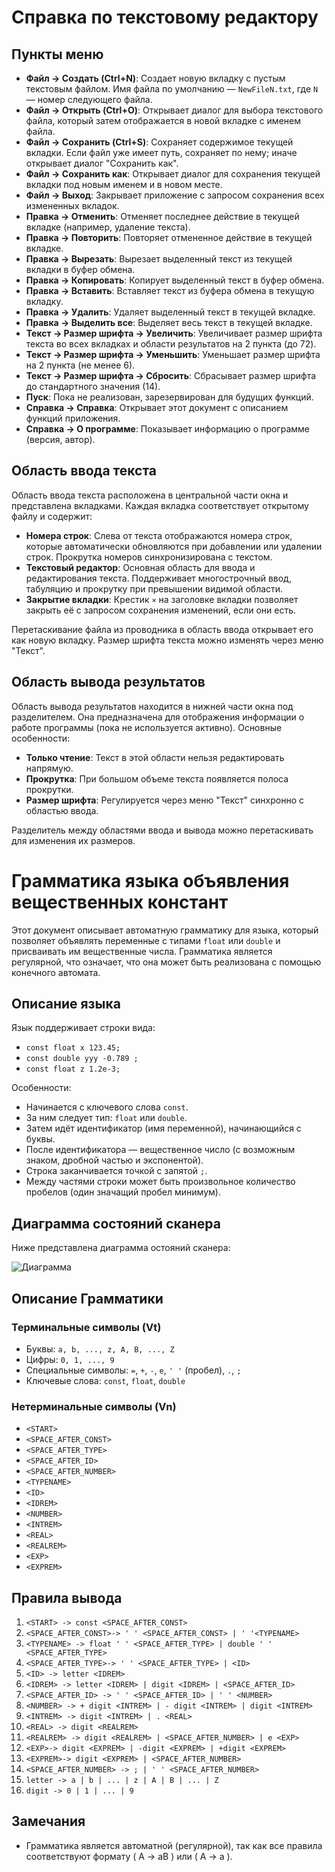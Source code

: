 # Справка по текстовому редактору

## Пункты меню

- **Файл → Создать (Ctrl+N)**: Создает новую вкладку с пустым текстовым файлом. Имя файла по умолчанию — `NewFileN.txt`, где `N` — номер следующего файла.
- **Файл → Открыть (Ctrl+O)**: Открывает диалог для выбора текстового файла, который затем отображается в новой вкладке с именем файла.
- **Файл → Сохранить (Ctrl+S)**: Сохраняет содержимое текущей вкладки. Если файл уже имеет путь, сохраняет по нему; иначе открывает диалог "Сохранить как".
- **Файл → Сохранить как**: Открывает диалог для сохранения текущей вкладки под новым именем и в новом месте.
- **Файл → Выход**: Закрывает приложение с запросом сохранения всех измененных вкладок.
- **Правка → Отменить**: Отменяет последнее действие в текущей вкладке (например, удаление текста).
- **Правка → Повторить**: Повторяет отмененное действие в текущей вкладке.
- **Правка → Вырезать**: Вырезает выделенный текст из текущей вкладки в буфер обмена.
- **Правка → Копировать**: Копирует выделенный текст в буфер обмена.
- **Правка → Вставить**: Вставляет текст из буфера обмена в текущую вкладку.
- **Правка → Удалить**: Удаляет выделенный текст в текущей вкладке.
- **Правка → Выделить все**: Выделяет весь текст в текущей вкладке.
- **Текст → Размер шрифта → Увеличить**: Увеличивает размер шрифта текста во всех вкладках и области результатов на 2 пункта (до 72).
- **Текст → Размер шрифта → Уменьшить**: Уменьшает размер шрифта на 2 пункта (не менее 6).
- **Текст → Размер шрифта → Сбросить**: Сбрасывает размер шрифта до стандартного значения (14).
- **Пуск**: Пока не реализован, зарезервирован для будущих функций.
- **Справка → Справка**: Открывает этот документ с описанием функций приложения.
- **Справка → О программе**: Показывает информацию о программе (версия, автор).

## Область ввода текста

Область ввода текста расположена в центральной части окна и представлена вкладками. Каждая вкладка соответствует открытому файлу и содержит:

- **Номера строк**: Слева от текста отображаются номера строк, которые автоматически обновляются при добавлении или удалении строк. Прокрутка номеров синхронизирована с текстом.
- **Текстовый редактор**: Основная область для ввода и редактирования текста. Поддерживает многострочный ввод, табуляцию и прокрутку при превышении видимой области.
- **Закрытие вкладки**: Крестик `×` на заголовке вкладки позволяет закрыть её с запросом сохранения изменений, если они есть.

Перетаскивание файла из проводника в область ввода открывает его как новую вкладку. Размер шрифта текста можно изменять через меню "Текст".

## Область вывода результатов

Область вывода результатов находится в нижней части окна под разделителем. Она предназначена для отображения информации о работе программы (пока не используется активно). Основные особенности:

- **Только чтение**: Текст в этой области нельзя редактировать напрямую.
- **Прокрутка**: При большом объеме текста появляется полоса прокрутки.
- **Размер шрифта**: Регулируется через меню "Текст" синхронно с областью ввода.

Разделитель между областями ввода и вывода можно перетаскивать для изменения их размеров.

# Грамматика языка объявления вещественных констант

Этот документ описывает автоматную грамматику для языка, который позволяет объявлять переменные с типами `float` или `double` и присваивать им вещественные числа. Грамматика является регулярной, что означает, что она может быть реализована с помощью конечного автомата.

## Описание языка

Язык поддерживает строки вида:
- `const float x 123.45;`
- `const double yyy -0.789 ;`
- `const float z 1.2e-3;`

Особенности:
- Начинается с ключевого слова `const`.
- За ним следует тип: `float` или `double`.
- Затем идёт идентификатор (имя переменной), начинающийся с буквы.
- После идентификатора — вещественное число (с возможным знаком, дробной частью и экспонентой).
- Строка заканчивается точкой с запятой `;`.
- Между частями строки может быть произвольное количество пробелов (один значащий пробел минимум).

## Диаграмма состояний сканера

Ниже представлена диаграмма остояний сканера:

![Диаграмма](Compiler/icons/Parsing.svg)


## Описание Грамматики

### Терминальные символы (Vt)
- Буквы: `a, b, ..., z, A, B, ..., Z`
- Цифры: `0, 1, ..., 9`
- Специальные символы: `=`, `+`, `-`, `e`, `' '` (пробел), `.`, `;`
- Ключевые слова: `const`, `float`, `double`

### Нетерминальные символы (Vn)
- `<START>`
- `<SPACE_AFTER_CONST>`
- `<SPACE_AFTER_TYPE>`
- `<SPACE_AFTER_ID>`
- `<SPACE_AFTER_NUMBER>`
- `<TYPENAME>`
- `<ID>`
- `<IDREM>`
- `<NUMBER>`
- `<INTREM>`
- `<REAL>`
- `<REALREM>`
- `<EXP>`
- `<EXPREM>`

## Правила вывода

1. `<START> -> const <SPACE_AFTER_CONST>`
2. `<SPACE_AFTER_CONST>-> ' ' <SPACE_AFTER_CONST> | ' '<TYPENAME>`
3. `<TYPENAME> -> float ' ' <SPACE_AFTER_TYPE> | double ' ' <SPACE_AFTER_TYPE>`
4. `<SPACE_AFTER_TYPE>-> ' ' <SPACE_AFTER_TYPE> | <ID>`
5. `<ID> -> letter <IDREM>`
6. `<IDREM> -> letter <IDREM> | digit <IDREM> | <SPACE_AFTER_ID>`
7. `<SPACE_AFTER_ID> -> ' ' <SPACE_AFTER_ID> | ' ' <NUMBER>`
8. `<NUMBER> -> + digit <INTREM> | - digit <INTREM> | digit <INTREM>`
9. `<INTREM> -> digit <INTREM> | . <REAL>`
10. `<REAL> -> digit <REALREM>`
11. `<REALREM> -> digit <REALREM> | <SPACE_AFTER_NUMBER> | e <EXP>`
12. `<EXP>-> digit <EXPREM> | -digit <EXPREM> | +digit <EXPREM>`
13. `<EXPREM>-> digit <EXPREM> | <SPACE_AFTER_NUMBER>`
14. `<SPACE_AFTER_NUMBER> -> ; | ' ' <SPACE_AFTER_NUMBER>`
15. `letter -> a | b | ... | z | A | B | ... | Z`
16. `digit -> 0 | 1 | ... | 9`


## Замечания
- Грамматика является автоматной (регулярной), так как все правила соответствуют формату \( A -> aB \) или \( A -> a \).
